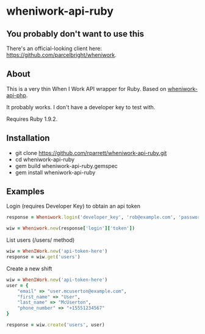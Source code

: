 wheniwork-api-ruby
=================

You probably don't want to use this
------------

There's an official-looking client here: https://github.com/parcelbright/wheniwork.

About
------------

This is a very thin When I Work API wrapper for Ruby. Based on [wheniwork-api-php](https://github.com/dolfelt/wheniwork-api-php).

It probably works. I don't have a developer key to test with.

Requires Ruby 1.9.2.

Installation
------------

* git clone https://github.com/rparrett/wheniwork-api-ruby.git
* cd wheniwork-api-ruby
* gem build wheniwork-api-ruby.gemspec
* gem install wheniwork-api-ruby

Examples
--------

Login (requires Developer Key) to obtain an api token

```ruby
response = Wheniwork.login('developer_key', 'rob@example.com', 'password')

wiw = Wheniwork.new(response['login']['token'])
```

List users (/users/ method)

```ruby
wiw = WhenIWork.new('api-token-here')
response = wiw.get('users')
```

Create a new shift

```ruby
wiw = WhenIWork.new('api-token-here')
user = {
	"email" => "user.mcuserton@example.com",
	"first_name" => "User",
	"last_name" => "McUserton",
	"phone_number" => "+15551234567"
}

response = wiw.create('users', user)
```
